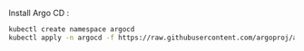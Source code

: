 Install Argo CD :

```bash
kubectl create namespace argocd
kubectl apply -n argocd -f https://raw.githubusercontent.com/argoproj/argo-cd/stable/manifests/install.yaml
```
